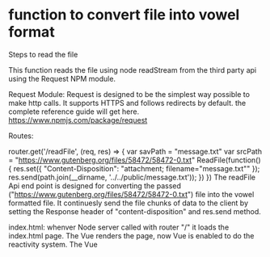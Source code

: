 # function to convert file into vowel format
Steps to read the file

This function reads the file using node readStream from the third party api using the Request NPM module.

Request Module:
Request is designed to be the simplest way possible to make http calls. It supports HTTPS and follows redirects by default. the complete reference guide will get here.
https://www.npmjs.com/package/request

Routes:

router.get('/readFile', (req, res) => {
   var savPath = "message.txt"
   var srcPath = "https://www.gutenberg.org/files/58472/58472-0.txt"
   ReadFile(function() {
      res.set({
        "Content-Disposition": "attachment; filename=\"message.txt\""
      });
      res.send(path.join(__dirname, '../../public/message.txt'));
   })
 })
The readFile Api end point is designed for converting the passed ("https://www.gutenberg.org/files/58472/58472-0.txt") 
file into the vowel formatted file.
It continuesly send the file chunks of data to the client by setting the Response header of "content-disposition" and res.send method.


index.html:
whenver Node server called with router "/" it loads the index.html page.
The Vue renders the page, now Vue is enabled to do the reactivity system.
The Vue 
